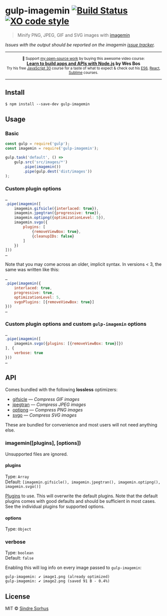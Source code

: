 # gulp-imagemin [![Build Status](https://travis-ci.org/sindresorhus/gulp-imagemin.svg?branch=master)](https://travis-ci.org/sindresorhus/gulp-imagemin) [![XO code style](https://img.shields.io/badge/code_style-XO-5ed9c7.svg)](https://github.com/sindresorhus/xo)

> Minify PNG, JPEG, GIF and SVG images with [imagemin](https://github.com/imagemin/imagemin)

*Issues with the output should be reported on the imagemin [issue tracker](https://github.com/imagemin/imagemin/issues).*

---

<p align="center"><sup>🦄 Support <a href="https://github.com/sindresorhus">my open-source work</a> by buying this awesome video course:</sup><br><b><a href="https://learnnode.com/friend/AWESOME">Learn to build apps and APIs with Node.js</a> by Wes Bos</b><br><sub>Try his free <a href="https://javascript30.com/friend/AWESOME">JavaScript 30</a> course for a taste of what to expect & check out his <a href="https://ES6.io/friend/AWESOME">ES6</a>, <a href="https://ReactForBeginners.com/friend/AWESOME">React</a>, <a href="https://SublimeTextBook.com/friend/AWESOME">Sublime</a> courses.</sub></p>

---


## Install

```
$ npm install --save-dev gulp-imagemin
```


## Usage

### Basic

```js
const gulp = require('gulp');
const imagemin = require('gulp-imagemin');

gulp.task('default', () =>
	gulp.src('src/images/*')
		.pipe(imagemin())
		.pipe(gulp.dest('dist/images'))
);
```

### Custom plugin options

```js
…
.pipe(imagemin([
	imagemin.gifsicle({interlaced: true}),
	imagemin.jpegtran({progressive: true}),
	imagemin.optipng({optimizationLevel: 5}),
	imagemin.svgo({
		plugins: [
			{removeViewBox: true},
			{cleanupIDs: false}
		]
	})
]))
…
```

Note that you may come across an older, implicit syntax. In versions < 3, the same was written like this:

```js
…
.pipe(imagemin({
	interlaced: true,
	progressive: true,
	optimizationLevel: 5,
	svgoPlugins: [{removeViewBox: true}]
}))
…
```

### Custom plugin options and custom `gulp-imagemin` options

```js
…
.pipe(imagemin([
	imagemin.svgo({plugins: [{removeViewBox: true}]})
], {
	verbose: true
}))
…
```


## API

Comes bundled with the following **lossless** optimizers:

- [gifsicle](https://github.com/imagemin/imagemin-gifsicle) — *Compress GIF images*
- [jpegtran](https://github.com/imagemin/imagemin-jpegtran) — *Compress JPEG images*
- [optipng](https://github.com/imagemin/imagemin-optipng) — *Compress PNG images*
- [svgo](https://github.com/imagemin/imagemin-svgo) — *Compress SVG images*

These are bundled for convenience and most users will not need anything else.

### imagemin([plugins], [options])

Unsupported files are ignored.

#### plugins

Type: `Array`<br>
Default: `[imagemin.gifsicle(), imagemin.jpegtran(), imagemin.optipng(), imagemin.svgo()]`

[Plugins](https://www.npmjs.com/browse/keyword/imageminplugin) to use. This will overwrite the default plugins. Note that the default plugins comes with good defaults and should be sufficient in most cases. See the individual plugins for supported options.

#### options

Type: `Object`

### verbose

Type: `boolean`<br>
Default: `false`

Enabling this will log info on every image passed to `gulp-imagemin`:

```
gulp-imagemin: ✔ image1.png (already optimized)
gulp-imagemin: ✔ image2.png (saved 91 B - 0.4%)
```


## License

MIT © [Sindre Sorhus](https://sindresorhus.com)
